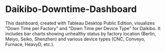 # Daikibo-Downtime-Dashboard
This dashboard, created with Tableau Desktop Public Edition, visualizes "Down Time per Factory" and "Down Time per Device Type" for Daikibo. It includes bar charts showing unhealthy status by factory location (Berlin, Meiyo, Seiko, Shenzhen) and various device types (CNC, Conveyo, Furnace, HeavyD, etc.).
